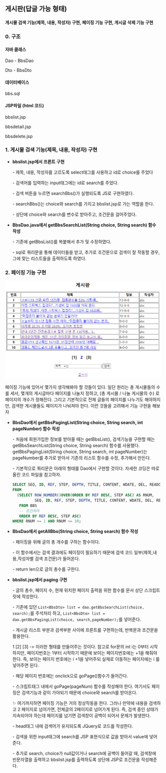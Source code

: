 ## 게시판(답글 가능 형태)

#### 게시물 검색 기능(제목, 내용, 작성자) 구현, 페이징 기능 구현, 게시글 삭제 기능 구현 

### 0. 구조

#### 자바 클래스

Dao - BbsDao

Dto - BbsDto

#### 데이터베이스

bbs.sql

#### JSP파일 (html 코드)

bbslist.jsp

bbsdetail.jsp

bbsdelete.jsp



### 1. 게시물 검색 기능(제목, 내용, 작성자) 구현

- **bbslist.jsp에서 프론트 구현** 

  \- 제목, 내용, 작성자를 고르도록 select태그를 사용하고 id로 choice를 주었다

  \- 검색어를 입력하는 input태그에는 id로 search를 주었다. 

  \- 검색 버튼을 누르면 searchBbs()가 실행되도록 JS로 구현하였다. 

  \- searchBbs()는 choice와 search를 가지고 bbslist.jsp로 가는 역할을 한다. 

  \- 상단에 choice와 search를 변수로 받아주고, 조건문을 걸어주었다. 

  

- **BbsDao.java에서 getBbsSearchList(String choice, String search) 함수 작성**

  \- 기존에 getBbsList()를 복붙해서 추가 및 수정하였다. 

  \- sql로 쿼리문을 통해 데이터들을 받고, 추가로 조건문으로 검색이 잘 작동할 경우, 그에 맞는 리스트들을 출력하도록 하였다. 



### 2. 페이징 기능 구현

<img src="Web_4.assets/image-20211005164116407.png" alt="image-20211005164116407" style="zoom:70%;" />

페이징 기능에 있어서 몇가지 생각해봐야 할 것들이 있다. 일단 원리는 총 게시물들의 수를 세서, 몇개의 게시글마다 페이지를 나눌지 정하고, (총 게시물 / 나눌 게시물의 수) 로 페이지의 개수가 정해진다. 그리고 기본적으로 전체 글들의 페이지를 나누기도 해야하지만, 검색한 게시물들도 페이지가 나눠져야 한다. 이런 것들을 고려해서 기능 구현을 해보자

- **BbsDao에서 getBbsPagingList(String choice, String search, int pageNumber) 함수 작성** 

  \- 처음에 회원가입한 정보를 받아올 때는 getBbsList(), 검색기능을 구현할 때는 getBbsSearchList(String choice, String search)  함수를 사용했다. getBbsPagingList(String choice, String search, int pageNumber)는 pageNumber를 추가로 받아서 기존의 리스트 함수를 수정, 추가해서 만든다. 

  \- 기본적으로 쿼리문은 아래의 형태를 Dao에서 구현할 것이다. 자세한 코딩은 따로 올린 코드 파일을 참고하자. 

  ```sql
  SELECT SEQ, ID, REF, STEP, DEPTH, TITLE, CONTENT, WDATE, DEL, READCOUNT
  FROM 
  	(SELECT ROW_NUMBER()OVER(ORDER BY REF DESC, STEP ASC) AS RNUM, 
  			SEQ, ID, REF, STEP, DEPTH, TITLE, CONTENT, WDATE, DEL, READCOUNT
  	 FROM BBS 
  	 -- 조건자리
  	 ORDER BY REF DESC, STEP ASC)
  WHERE RNUM >= 1 AND RNUM <= 10;
  ```



- **BbsDao에서 getAllBbs(String choice, String search) 함수 작성**

  \- 페이징을 위해 글의 총 개수를 구하는 함수이다.

  \- 이 함수에서는 검색 결과에도 페이징이 필요하기 때문에 검색 코드 일부(제목,내용,작성자별 검색 조건문)가 들어온다. 

  \- return len으로 글의 총수를 구한다. 



- **bbslist.jsp에서 paging 구현** 

  \- 글의 총수, 페이지 수, 현재 위치한 페이지 출력을 위한 함수를 문서 상단 스크립트릿에 작성한다. 

  \- 기존에 있던 `List<BbsDto> list = dao.getBbsSearchList(choice, search);`를 주석처리 하고, `List<BbsDto> list = dao.getBbsPagingList(choice, search,pageNumber);`를 넣어준다. 

  \- 게시글 리스트 부분과 검색부분 사이에 프론트를 구현하는데, 반복문과 조건문을 활용한다. 

  1  [2]  [3] -> 이러한 형태를 만들어주는 것이다. 참고로 for문의 int i는 0부터 시작하지만, 페이지번호는 1부터 시작하기 때문에 보이는 페이지번호에는 +1을 해줘야 한다. 즉, 보이는 페이지 번호에는 i +1을 넣어주되 실제로 이동하는 페이지에는 i 를 넣어주면 된다. 

  \- 해당 페이지 번호에는 onclick으로 goPage()함수가 들어간다. 

  \- 스크립트태그 내에서 goPage(pageNum) 함수를 작성해야 한다. 여기서도 페이징은 검색기능과 같이 가야되기 때문에 choice와 search를 받아온다. 

  

  ✨ 여기까지하면 페이징 기능은 거의 정상작동을 한다. 그러나 만약에 내용을 검색하고 2 페이지로 넘어가면, 전체글의 2페이지로 넘어가게 된다. 즉, 검색 중인 상태가 지속되어야 하는데 페이지를 넘기면 검색창이 공백이 되어서 문제가 발생한다. 

  \- head태그 내에 검색어가 유지되도록 JQuery로 코드를 작성한다. 

  \- 검색을 위한 input태그에 search를 JSP 표현식으로 값을 받아서 value에 넣어준다. 

  \- 추가로 search, choice가 null값이거나 search에 공백이 들어갈 때, 검색창에 빈문자열을 출력하고 bbslist.jsp를 출력하도록 상단에 JSP로 조건문을 작성해준다.
